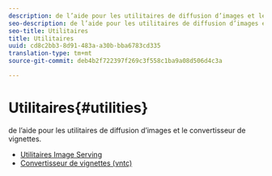 ```yaml
---
description: de l’aide pour les utilitaires de diffusion d’images et le convertisseur de vignettes.
seo-description: de l’aide pour les utilitaires de diffusion d’images et le convertisseur de vignettes.
seo-title: Utilitaires
title: Utilitaires
uuid: cd8c2bb3-8d91-483a-a30b-bba6783cd335
translation-type: tm+mt
source-git-commit: deb4b2f722397f269c3f558c1ba9a08d506d4c3a

---
```



# Utilitaires{#utilities}

de l’aide pour les utilitaires de diffusion d’images et le convertisseur de vignettes.

* [Utilitaires Image Serving](/help/aem-is-ir-api/is-api/is-utils/utilities/c-utils-home.md)
* [Convertisseur de vignettes (vntc)](/help/aem-is-ir-api/utilities/c-ir-vignette-converter-vntc/c-ir-vignette-converter-vntc.md)

